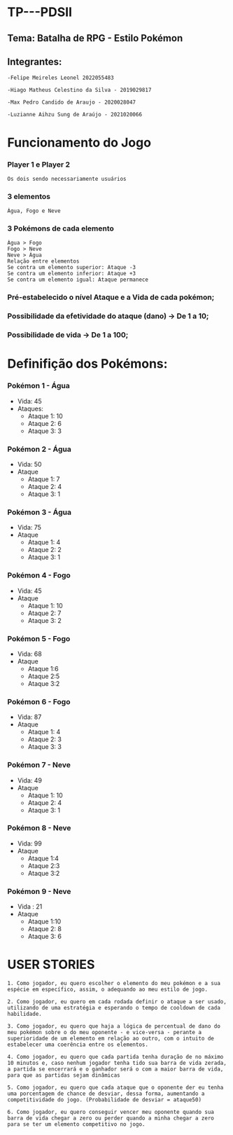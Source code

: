 #
# TP---PDSII

## Tema: Batalha de RPG - Estilo Pokémon
## Integrantes:
    -Felipe Meireles Leonel 2022055483

    -Hiago Matheus Celestino da Silva - 2019029817

    -Max Pedro Candido de Araujo - 2020028047

    -Luzianne Aihzu Sung de Araújo - 2021020066

#

# Funcionamento do Jogo
### Player 1 e Player 2
    Os dois sendo necessariamente usuários
### 3 elementos
    Água, Fogo e Neve
### 3 Pokémons de cada elemento
    Água > Fogo
    Fogo > Neve
    Neve > Água 
    Relação entre elementos
    Se contra um elemento superior: Ataque -3
    Se contra um elemento inferior: Ataque +3
    Se contra um elemento igual: Ataque permanece 

### Pré-estabelecido o nível Ataque e a Vida de cada pokémon;
### Possibilidade da efetividade do ataque (dano) -> De 1 a 10;
### Possibilidade de vida -> De 1 a 100;
#
# Definifição dos Pokémons:
### Pokémon 1 - Água
- Vida: 45
- Ataques:
    - Ataque 1: 10
    - Ataque 2: 6
    - Ataque 3: 3
### Pokémon 2 - Água
- Vida: 50
- Ataque
    - Ataque 1: 7
    - Ataque 2: 4
    - Ataque 3: 1
### Pokémon 3 - Água
- Vida: 75
- Ataque
    - Ataque 1: 4
    - Ataque 2: 2
    - Ataque 3: 1
### Pokémon 4 - Fogo
- Vida: 45
- Ataque 	
    - Ataque 1: 10
    - Ataque 2: 7
    - Ataque 3: 2
### Pokémon 5  - Fogo
- Vida: 68
- Ataque 
    - Ataque 1:6
    - Ataque 2:5
    - Ataque 3:2
### Pokémon 6 - Fogo
- Vida: 87
- Ataque 
    - Ataque 1: 4
    - Ataque 2: 3
    - Ataque 3: 3
### Pokémon 7 - Neve
- Vida: 49
- Ataque 
    - Ataque 1: 10
    - Ataque 2: 4
    - Ataque 3: 1
### Pokémon 8 - Neve
- Vida: 99
- Ataque
    - Ataque 1:4
    - Ataque 2:3
    - Ataque 3:2
### Pokémon 9 - Neve
- Vida : 21
- Ataque 
    - Ataque 1:10
    - Ataque 2: 8 
    - Ataque 3: 6

#
# USER STORIES 

    1. Como jogador, eu quero escolher o elemento do meu pokémon e a sua espécie em específico, assim, o adequando ao meu estilo de jogo.

    2. Como jogador, eu quero em cada rodada definir o ataque a ser usado, utilizando de uma estratégia e esperando o tempo de cooldown de cada habilidade.

    3. Como jogador, eu quero que haja a lógica de percentual de dano do meu pokémon sobre o do meu oponente - e vice-versa - perante a superioridade de um elemento em relação ao outro, com o intuito de estabelecer uma coerência entre os elementos.
    
    4. Como jogador, eu quero que cada partida tenha duração de no máximo 10 minutos e, caso nenhum jogador tenha tido sua barra de vida zerada, a partida se encerrará e o ganhador será o com a maior barra de vida, para que as partidas sejam dinâmicas

    5. Como jogador, eu quero que cada ataque que o oponente der eu tenha uma porcentagem de chance de desviar, dessa forma, aumentando a competitividade do jogo. (Probabilidade de desviar = ataque50)

    6. Como jogador, eu quero conseguir vencer meu oponente quando sua barra de vida chegar a zero ou perder quando a minha chegar a zero para se ter um elemento competitivo no jogo.
